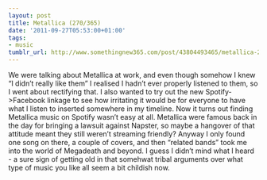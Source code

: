 ```yaml
---
layout: post
title: Metallica (270/365)
date: '2011-09-27T05:53:00+01:00'
tags:
- music
tumblr_url: http://www.somethingnew365.com/post/43804493465/metallica-270365
---
```

We were talking about Metallica at work, and even though somehow I knew “I didn’t really like them” I realised I hadn’t ever properly listened to them, so I went about rectifying that.
I also wanted to try out the new Spotify->Facebook linkage to see how irritating it would be for everyone to have what I listen to inserted somewhere in my timeline.
Now it turns out finding Metallica music on Spotify wasn’t easy at all. Metallica were famous back in the day for bringing a lawsuit against Napster, so maybe a hangover of that attitude meant they still weren’t streaming friendly? Anyway I only found one song on there, a couple of covers, and then “related bands” took me into the world of Megadeath and beyond.
I guess I didn’t mind what I heard - a sure sign of getting old in that somehwat tribal arguments over what type of music you like all seem a bit childish now.
